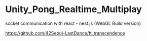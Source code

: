 # Unity_Pong_Realtime_Multiplay

socket communication with react - nest.js
(WebGL Build version)

https://github.com/42Seoul-LastDance/ft_transcendence
